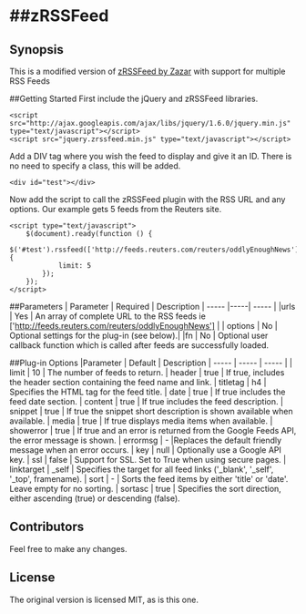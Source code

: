 ##zRSSFeed
========
## Synopsis
This is a modified version of [zRSSFeed by Zazar](http://www.zazar.net/developers/jquery/zrssfeed/) with support for multiple RSS Feeds

##Getting Started
First include the jQuery and zRSSFeed libraries.

    <script src="http://ajax.googleapis.com/ajax/libs/jquery/1.6.0/jquery.min.js" type="text/javascript"></script>
    <script src="jquery.zrssfeed.min.js" type="text/javascript"></script>

Add a DIV tag where you wish the feed to display and give it an ID. There is no need to specify a class, this will be added.

    <div id="test"></div>

Now add the script to call the zRSSFeed plugin with the RSS URL and any options. Our example gets 5 feeds from the Reuters site.

    <script type="text/javascript">
        $(document).ready(function () {
            $('#test').rssfeed(['http://feeds.reuters.com/reuters/oddlyEnoughNews'], {
                limit: 5
            });
        });
    </script>

##Parameters
| Parameter | Required | Description
| ----- |-----| ----- | 
|urls | Yes | An array of complete URL to the RSS feeds ie ['http://feeds.reuters.com/reuters/oddlyEnoughNews'] |
| options | No | Optional settings for the plug-in (see below).|
|fn	| No | Optional user callback function which is called after feeds are successfully loaded.

##Plug-in Options
|Parameter | Default | Description
| ----- | ----- | ----- |
| limit | 10 | The number of feeds to return.
| header | true | If true, includes the header section containing the feed name and link.
| titletag | h4 | Specifies the HTML tag for the feed title.
| date | true | If true includes the feed date section.
| content | true | If true includes the feed description.
| snippet | true | If true the snippet short description is shown available when available.
| media | true | If true displays media items when available.
| showerror | true | If true and an error is returned from the Google Feeds API, the error message is shown.
| errormsg | - |Replaces the default friendly message when an error occurs.
| key | null | Optionally use a Google API key.
| ssl | false | Support for SSL. Set to True when using secure pages.
| linktarget | _self | Specifies the target for all feed links ('_blank', '_self', '_top', framename).
| sort | - | Sorts the feed items by either 'title' or 'date'. Leave empty for no sorting.
| sortasc | true | Specifies the sort direction, either ascending (true) or descending (false).

## Contributors

Feel free to make any changes. 

## License

The original version is licensed MIT, as is this one. 
